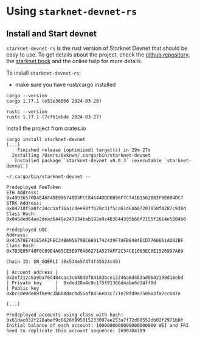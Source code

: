 # Using `starknet-devnet-rs`

## Install and Start devnet

`starknet-devnet-rs` is the rust version of Starknet Devnet that should be easy
to use. To get details about the project, check the
[github repository](https://github.com/0xSpaceShard/starknet-devnet-rs), the
[starknet book](https://book.starknet.io/) and the online help for more details.

To install `starknet-devnet-rs`:

- make sure you have rust/cargo installed

```shell
cargo --version
cargo 1.77.1 (e52e36006 2024-03-26)

rustc --version
rustc 1.77.1 (7cf61ebde 2024-03-27)
```

Install the project from crates.io

```shell
cargo install starknet-devnet
[...]
    Finished release [optimized] target(s) in 29m 27s
  Installing /Users/0xknwn/.cargo/bin/starknet-devnet
   Installed package `starknet-devnet v0.0.3` (executable `starknet-devnet`)
```

```shell
~/.cargo/bin/starknet-devnet --

Predeployed FeeToken
ETH Address: 0x49D36570D4E46F48E99674BD3FCC84644DDD6B96F7C741B1562B82F9E004DC7
STRK Address: 0x04718f5a0fc34cc1af16a1cdee98ffb20c31f5cd61d6ab07201858f4287c938d
Class Hash: 0x046ded64ae2dead6448e247234bab192a9c483644395b66f2155f2614e5804b0

Predeployed UDC
Address: 0x41A78E741E5AF2FEC34B695679BC6891742439F7AFB8484ECD7766661AD02BF
Class Hash: 0x7B3E05F48F0C69E4A65CE5E076A66271A527AFF2C34CE1083EC6E1526997A69

Chain ID: SN_GOERLI (0x534e5f474f45524c49)

| Account address |  0x2ef212c6a9ba76d484cac3c640d8f84183bce12246a6d483ad0642198d18ebd
| Private key     |  0xded20a4c0c1f5f91366d4abe6d14ff0d
| Public key      |  0xbccde0de09f0e9c3bb08dacbd55af8856e03c771e78fd9e750983fa2cc647e

[...]

Predeployed accounts using class with hash: 0x61dac032f228abef9c6626f995015233097ae253a7f72d68552db02f2971b8f
Initial balance of each account: 1000000000000000000000 WEI and FRI
Seed to replicate this account sequence: 2690304309
```

